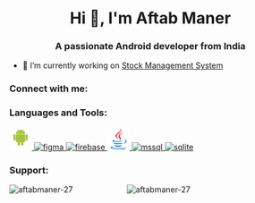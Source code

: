 <h1 align="center">Hi 👋, I'm Aftab Maner</h1>
<h3 align="center">A passionate Android developer from India</h3>

- 🔭 I’m currently working on [Stock Management System](https://github.com/aftabmaner-27/Stock-Management-System/tree/master)

<h3 align="left">Connect with me:</h3>
<p align="left">
</p>

<h3 align="left">Languages and Tools:</h3>
<p align="left"> <a href="https://developer.android.com" target="_blank" rel="noreferrer"> <img src="https://raw.githubusercontent.com/devicons/devicon/master/icons/android/android-original-wordmark.svg" alt="android" width="40" height="40"/> </a> <a href="https://www.figma.com/" target="_blank" rel="noreferrer"> <img src="https://www.vectorlogo.zone/logos/figma/figma-icon.svg" alt="figma" width="40" height="40"/> </a> <a href="https://firebase.google.com/" target="_blank" rel="noreferrer"> <img src="https://www.vectorlogo.zone/logos/firebase/firebase-icon.svg" alt="firebase" width="40" height="40"/> </a> <a href="https://www.java.com" target="_blank" rel="noreferrer"> <img src="https://raw.githubusercontent.com/devicons/devicon/master/icons/java/java-original.svg" alt="java" width="40" height="40"/> </a> <a href="https://www.microsoft.com/en-us/sql-server" target="_blank" rel="noreferrer"> <img src="https://www.svgrepo.com/show/303229/microsoft-sql-server-logo.svg" alt="mssql" width="40" height="40"/> </a> <a href="https://www.sqlite.org/" target="_blank" rel="noreferrer"> <img src="https://www.vectorlogo.zone/logos/sqlite/sqlite-icon.svg" alt="sqlite" width="40" height="40"/> </a> </p>

<h3 align="left">Support:</h3>
<p><a href="https://www.buymeacoffee.com/aftabmaner-27"> <img align="left" src="https://cdn.buymeacoffee.com/buttons/v2/default-yellow.png" height="50" width="210" alt="aftabmaner-27" /></a><a href="https://ko-fi.com/aftabmaner-27"> <img align="left" src="https://cdn.ko-fi.com/cdn/kofi3.png?v=3" height="50" width="210" alt="aftabmaner-27" /></a></p><br><br>
